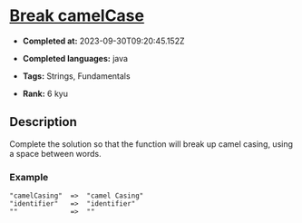 # [Break camelCase](https://www.codewars.com/kata/5208f99aee097e6552000148)

- **Completed at:** 2023-09-30T09:20:45.152Z

- **Completed languages:** java

- **Tags:** Strings, Fundamentals

- **Rank:** 6 kyu

## Description

Complete the solution so that the function will break up camel casing, using a space between words.

### Example 

```
"camelCasing"  =>  "camel Casing"
"identifier"   =>  "identifier"
""             =>  ""
```
